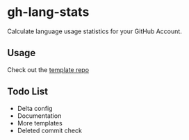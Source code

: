 # gh-lang-stats

Calculate language usage statistics for your GitHub Account.

## Usage
Check out the [template repo](https://github.com/vladaviedov/ghls-template)

## Todo List
- Delta config
- Documentation
- More templates
- Deleted commit check
